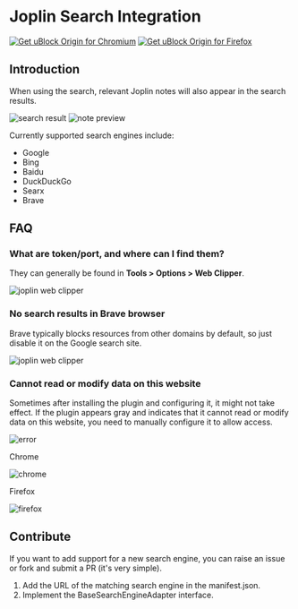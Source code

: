 # Joplin Search Integration

<a href="https://chrome.google.com/webstore/detail/joplin-search-integration/mcjkdcifkhjenpfjacnbhpdcnjknjkhj"><img src="https://user-images.githubusercontent.com/585534/107280622-91a8ea80-6a26-11eb-8d07-77c548b28665.png" alt="Get uBlock Origin for Chromium"></a> <a href="https://addons.mozilla.org/zh-CN/firefox/addon/joplin-search-integration/"><img src="https://user-images.githubusercontent.com/585534/107280546-7b9b2a00-6a26-11eb-8f9f-f95932f4bfec.png" alt="Get uBlock Origin for Firefox"></a>

## Introduction

When using the search, relevant Joplin notes will also appear in the search results.

![search result](https://joplin-utils.rxliuli.com/images/joplin-search-integration-search.png)
![note preview](https://joplin-utils.rxliuli.com/images/joplin-search-integration-detail.png)

Currently supported search engines include:

- Google
- Bing
- Baidu
- DuckDuckGo
- Searx
- Brave

## FAQ

### What are token/port, and where can I find them?

They can generally be found in **Tools > Options > Web Clipper**.

![joplin web clipper](https://img.rxliuli.com/20210316092547.png)

### No search results in Brave browser

Brave typically blocks resources from other domains by default, so just disable it on the Google search site.

![joplin web clipper](https://img.rxliuli.com/20210320142144.png)

### Cannot read or modify data on this website

Sometimes after installing the plugin and configuring it, it might not take effect. If the plugin appears gray and indicates that it cannot read or modify data on this website, you need to manually configure it to allow access.

![error](/images/read-and-change-data-error.jpg)

Chrome

![chrome](/images/read-and-change-data-on-firefox.jpg)

Firefox

![firefox](/images/read-and-change-data-on-firefox.jpg)

## Contribute

If you want to add support for a new search engine, you can raise an issue or fork and submit a PR (it's very simple).

1. Add the URL of the matching search engine in the manifest.json.
2. Implement the BaseSearchEngineAdapter interface.
